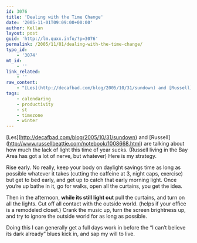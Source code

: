 ```yaml
---
id: 3076
title: 'Dealing with the Time Change'
date: '2005-11-01T09:09:00+00:00'
author: Kellan
layout: post
guid: 'http://lm.quxx.info/?p=3076'
permalink: /2005/11/01/dealing-with-the-time-change/
typo_id:
    - '3074'
mt_id:
    - ''
link_related:
    - ''
raw_content:
    - "[Les](http://decafbad.com/blog/2005/10/31/sundown) and [Russell](http://www.russellbeattie.com/notebook/1008668.html) are talking about how much the lack of light this time of year sucks.  (Russell living in the Bay Area has got a lot of nerve, but whatever)  Here is my strategy.\r\n\r\nRise early.  No really, keep your body on daylight savings time as long as possible whatever it takes (cutting the caffeine at 3, night caps, exercise) but get to bed early, and get up to catch that early morning light.  Once you\\'re up bathe in it, go for walks, open all the curtains, you get the idea.\r\n\r\nThen in the afternoon, **while its still light out** pull the curtains, and turn on all the lights.  Cut off all contact with the outside world. (helps if your office is a remodeled closet.)  Crank the music up, turn the screen brightness up, and try to ignore the outside world for as long as possible.  \r\n\r\nDoing this I can generally get a full days work in before the \\\"I  can\\'t believe its dark already\\\" blues kick in, and sap my will to live."
tags:
    - calendaring
    - productivity
    - st
    - timezone
    - winter
---
```


\[Les\](http://decafbad.com/blog/2005/10/31/sundown) and \[Russell\](http://www.russellbeattie.com/notebook/1008668.html) are talking about how much the lack of light this time of year sucks. (Russell living in the Bay Area has got a lot of nerve, but whatever) Here is my strategy.

Rise early. No really, keep your body on daylight savings time as long as possible whatever it takes (cutting the caffeine at 3, night caps, exercise) but get to bed early, and get up to catch that early morning light. Once you’re up bathe in it, go for walks, open all the curtains, you get the idea.

Then in the afternoon, **while its still light out** pull the curtains, and turn on all the lights. Cut off all contact with the outside world. (helps if your office is a remodeled closet.) Crank the music up, turn the screen brightness up, and try to ignore the outside world for as long as possible.

Doing this I can generally get a full days work in before the “I can’t believe its dark already” blues kick in, and sap my will to live.